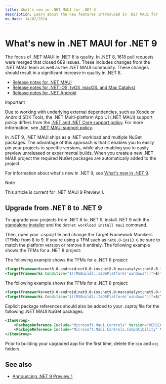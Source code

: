 ```yaml
---
title: What's new in .NET MAUI for .NET 9
description: Learn about the new features introduced in .NET MAUI for .NET 9.
ms.date: 14/02/2024
---
```


# What's new in .NET MAUI for .NET 9

The focus of .NET MAUI in .NET 8 is quality. In .NET 8, 1618 pull requests were merged that closed 689 issues. These includes changes from the .NET MAUI team as well as the .NET MAUI community. These changes should result in a significant increase in quality in .NET 8.

- [Release notes for .NET MAUI](https://github.com/dotnet/maui/releases/tag/untagged-e764fa1780e2dd618900)
- [Release notes for .NET iOS, tvOS, macOS, and Mac Catalyst](https://github.com/xamarin/xamarin-macios/wiki/.NET-8-release-notes)
- [Release notes for .NET Android](https://github.com/xamarin/xamarin-android/releases/tag/untagged-a2a308a67c16cf7fe691)

> [!IMPORTANT]
> Due to working with underlying external dependencies, such as Xcode or Android SDK Tools, the .NET Multi-platform App UI (.NET MAUI) support policy differs from the [.NET and .NET Core support policy](https://dotnet.microsoft.com/platform/support/policy/maui). For more information, see [.NET MAUI support policy](https://dotnet.microsoft.com/platform/support/policy/maui).

In .NET 9, .NET MAUI ships as a .NET workload and multiple NuGet packages. The advantage of this approach is that it enables you to easily pin your projects to specific versions, while also enabling you to easily preview unreleased or experimental builds. When you create a new .NET MAUI project the required NuGet packages are automatically added to the project.

For information about what's new in .NET 9, see [What's new in .NET 9](/dotnet/core/whats-new/dotnet-9).

> [!NOTE]
> This article is current for .NET MAUI 9 Preview 1.

## Upgrade from .NET 8 to .NET 9

To upgrade your projects from .NET 8 to .NET 9, install .NET 9 with the [standalone installer](https://dotnet.microsoft.com/en-us/download/dotnet/9.0) and the `dotnet workload install maui` command.

Then, open your *.csproj* file and change the Target Framework Monikers (TFMs) from 8 to 9. If you're using a TFM such as `net8.0-ios13.6` be sure to match the platform version or remove it entirely. The following example shows the TFMs for a .NET 8 project:

The following example shows the TFMs for a .NET 8 project:

```xml
<TargetFrameworks>net8.0-android;net8.0-ios;net8.0-maccatalyst;net8.0-tizen</TargetFrameworks>
<TargetFrameworks Condition="$([MSBuild]::IsOSPlatform('windows'))">$(TargetFrameworks);net8.0-windows10.0.19041.0</TargetFrameworks>
```

The following example shows the TFMs for a .NET 8 project:

```xml
<TargetFrameworks>net9.0-android;net9.0-ios;net9.0-maccatalyst;net9.0-tizen</TargetFrameworks>
<TargetFrameworks Condition="$([MSBuild]::IsOSPlatform('windows'))">$(TargetFrameworks);net9.0-windows10.0.19041.0</TargetFrameworks>
```

Explicit package references should also be added to your *.csproj* file for the following .NET MAUI NuGet packages:

```xml
<ItemGroup>
    <PackageReference Include="Microsoft.Maui.Controls" Version="VERSION_GOES_HERE" />
    <PackageReference Include="Microsoft.Maui.Controls.Compatibility" Version="VERSION_GOES_HERE" />
</ItemGroup>
```

<!--
The `$(MauiVersion)` variable is referenced from the version of .NET MAUI you've installed. You can override this by adding the `$(MauiVersion)` build property to your *.csproj* file:

```xml
<Project Sdk="Microsoft.NET.Sdk">
    <PropertyGroup>
        <TargetFrameworks>net8.0-android;net8.0-ios;net8.0-maccatalyst</TargetFrameworks>
        <UseMaui>True</UseMaui>
        <MauiVersion>8.0.3</MauiVersion>
    </PropertyGroup>
</Project>
```

This can be useful when using ad-hoc builds from the [nightly feed](https://github.com/dotnet/maui/wiki/Nightly-Builds) or builds downloaded from pull requests.

-->

Prior to building your upgraded app for the first time, delete the `bin` and `obj` folders.

## See also

- [Announcing .NET 9 Preview 1](https://devblogs.microsoft.com/dotnet/announcing-dotnet-9-preview-1)
